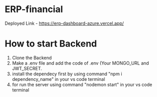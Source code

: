 ﻿# ERP-financial  
Deployed Link - https://erp-dashboard-azure.vercel.app/  
 
# How to start Backend
1. Clone the Backend   
2. Make a .env file and add the code of .env (Your MONGO_URL and JWT_SECRET.  
3. install the dependecy first by using command "npm i dependency_name" in your vs code terminal  
4. for run the server using command "nodemon start" in your vs code terminal
